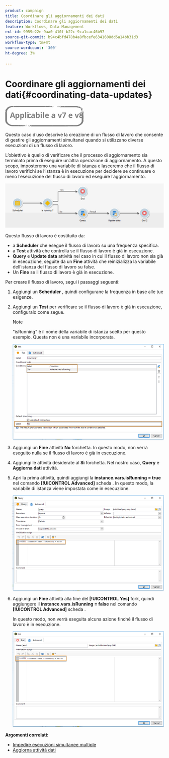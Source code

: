 ```yaml
---
product: campaign
title: Coordinare gli aggiornamenti dei dati
description: Coordinare gli aggiornamenti dei dati
feature: Workflows, Data Management
exl-id: 9959e22e-9aa0-410f-b22c-9ca1cac46b97
source-git-commit: b94c4bfd478b4a8fbcefe6341608dd6a14bb31d3
workflow-type: tm+mt
source-wordcount: '300'
ht-degree: 3%

---
```


# Coordinare gli aggiornamenti dei dati{#coordinating-data-updates}

![](../../assets/common.svg)

Questo caso d’uso descrive la creazione di un flusso di lavoro che consente di gestire gli aggiornamenti simultanei quando si utilizzano diverse esecuzioni di un flusso di lavoro.

L’obiettivo è quello di verificare che il processo di aggiornamento sia terminato prima di eseguire un’altra operazione di aggiornamento. A questo scopo, imposteremo una variabile di istanza e lasceremo che il flusso di lavoro verifichi se l’istanza è in esecuzione per decidere se continuare o meno l’esecuzione del flusso di lavoro ed eseguire l’aggiornamento.

![](assets/uc_dataupdate_wkf.png)

Questo flusso di lavoro è costituito da:

* a **Scheduler** che esegue il flusso di lavoro su una frequenza specifica.
* a **Test** attività che controlla se il flusso di lavoro è già in esecuzione.
* **Query** e **Update data** attività nel caso in cui il flusso di lavoro non sia già in esecuzione, seguite da un **Fine** attività che reinizializza la variabile dell’istanza del flusso di lavoro su false.
* Un **Fine** se il flusso di lavoro è già in esecuzione.

Per creare il flusso di lavoro, segui i passaggi seguenti:

1. Aggiungi un **Scheduler** , quindi configurane la frequenza in base alle tue esigenze.
1. Aggiungi un **Test** per verificare se il flusso di lavoro è già in esecuzione, configuralo come segue.

   >[!NOTE]
   >
   >&quot;isRunning&quot; è il nome della variabile di istanza scelto per questo esempio. Questa non è una variabile incorporata.

   ![](assets/uc_dataupdate_test.png)

1. Aggiungi un **Fine** attività **No** forchetta. In questo modo, non verrà eseguito nulla se il flusso di lavoro è già in esecuzione.
1. Aggiungi le attività desiderate al **Sì** forchetta. Nel nostro caso, **Query** e **Aggiorna dati** attività.
1. Apri la prima attività, quindi aggiungi la **instance.vars.isRunning = true** nel comando **[!UICONTROL Advanced]** scheda . In questo modo, la variabile di istanza viene impostata come in esecuzione.

   ![](assets/uc_dataupdate_query.png)

1. Aggiungi un **Fine** attività alla fine del **[!UICONTROL Yes]** fork, quindi aggiungere il **instance.vars.isRunning = false** nel comando **[!UICONTROL Advanced]** scheda .

   In questo modo, non verrà eseguita alcuna azione finché il flusso di lavoro è in esecuzione.

   ![](assets/uc_dataupdate_end.png)

**Argomenti correlati:**

* [Impedire esecuzioni simultanee multiple](monitoring-workflow-execution.md#preventing-simultaneous-multiple-executions)
* [Aggiorna attività dati](update-data.md)
